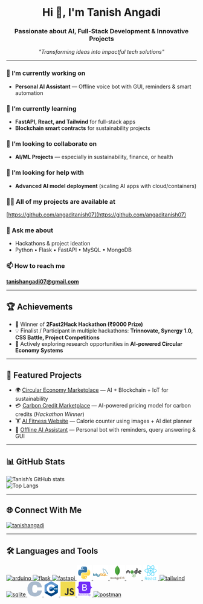 <h1 align="center">Hi 👋, I'm Tanish Angadi</h1>
<h3 align="center">Passionate about AI, Full-Stack Development & Innovative Projects</h3>
<p align="center"><i>"Transforming ideas into impactful tech solutions"</i></p>

---

### 🔭 I’m currently working on
- **Personal AI Assistant** — Offline voice bot with GUI, reminders & smart automation

### 🌱 I’m currently learning
- **FastAPI, React, and Tailwind** for full-stack apps  
- **Blockchain smart contracts** for sustainability projects  

### 👯 I’m looking to collaborate on
- **AI/ML Projects** — especially in sustainability, finance, or health  

### 🤝 I’m looking for help with
- **Advanced AI model deployment** (scaling AI apps with cloud/containers)  

### 👨‍💻 All of my projects are available at
[https://github.com/angaditanish07](https://github.com/angaditanish07)

### 💬 Ask me about
- Hackathons & project ideation  
- Python • Flask • FastAPI • MySQL • MongoDB  

### 📫 How to reach me
**tanishangadi07@gmail.com**

---

## 🏆 Achievements
- 🥇 Winner of **2Fast2Hack Hackathon (₹9000 Prize)**  
- 💡 Finalist / Participant in multiple hackathons: **Trinnovate, Synergy 1.0, CSS Battle, Project Competitions**  
- 🎯 Actively exploring research opportunities in **AI-powered Circular Economy Systems**  

---

## 🚀 Featured Projects
- 🌍 [Circular Economy Marketplace](#) — AI + Blockchain + IoT for sustainability  
- 💳 [Carbon Credit Marketplace](#) — AI-powered pricing model for carbon credits (*Hackathon Winner*)  
- 🏋️ [AI Fitness Website](#) — Calorie counter using images + AI diet planner  
- 🤖 [Offline AI Assistant](#) — Personal bot with reminders, query answering & GUI  

---

## 📊 GitHub Stats
![Tanish’s GitHub stats](https://github-readme-stats.vercel.app/api?username=angaditanish07&show_icons=true&theme=radical)  
![Top Langs](https://github-readme-stats.vercel.app/api/top-langs/?username=angaditanish07&layout=compact&theme=radical)  

---

## 🌐 Connect With Me
<p align="left">
<a href="https://linkedin.com/in/tanishangadi" target="blank"><img align="center" src="https://raw.githubusercontent.com/rahuldkjain/github-profile-readme-generator/master/src/images/icons/Social/linked-in-alt.svg" alt="tanishangadi" height="30" width="40" /></a>
</p>

---

## 🛠️ Languages and Tools
<p align="left"> 
<a href="https://www.arduino.cc/" target="_blank" rel="noreferrer"> <img src="https://cdn.worldvectorlogo.com/logos/arduino-1.svg" alt="arduino" width="40" height="40"/> </a> 
<a href="https://flask.palletsprojects.com/" target="_blank" rel="noreferrer"> <img src="https://www.vectorlogo.zone/logos/pocoo_flask/pocoo_flask-icon.svg" alt="flask" width="40" height="40"/> </a> 
<a href="https://fastapi.tiangolo.com/" target="_blank" rel="noreferrer"> <img src="https://cdn.worldvectorlogo.com/logos/fastapi-1.svg" alt="fastapi" width="40" height="40"/> </a> 
<a href="https://www.python.org" target="_blank" rel="noreferrer"> <img src="https://raw.githubusercontent.com/devicons/devicon/master/icons/python/python-original.svg" alt="python" width="40" height="40"/> </a> 
<a href="https://www.mysql.com/" target="_blank" rel="noreferrer"> <img src="https://raw.githubusercontent.com/devicons/devicon/master/icons/mysql/mysql-original-wordmark.svg" alt="mysql" width="40" height="40"/> </a> 
<a href="https://www.mongodb.com/" target="_blank" rel="noreferrer"> <img src="https://raw.githubusercontent.com/devicons/devicon/master/icons/mongodb/mongodb-original-wordmark.svg" alt="mongodb" width="40" height="40"/> </a> 
<a href="https://nodejs.org" target="_blank" rel="noreferrer"> <img src="https://raw.githubusercontent.com/devicons/devicon/master/icons/nodejs/nodejs-original-wordmark.svg" alt="nodejs" width="40" height="40"/> </a> 
<a href="https://react.dev/" target="_blank" rel="noreferrer"> <img src="https://raw.githubusercontent.com/devicons/devicon/master/icons/react/react-original-wordmark.svg" alt="react" width="40" height="40"/> </a> 
<a href="https://tailwindcss.com/" target="_blank" rel="noreferrer"> <img src="https://www.vectorlogo.zone/logos/tailwindcss/tailwindcss-icon.svg" alt="tailwind" width="40" height="40"/> </a> 
<a href="https://www.sqlite.org/" target="_blank" rel="noreferrer"> <img src="https://www.vectorlogo.zone/logos/sqlite/sqlite-icon.svg" alt="sqlite" width="40" height="40"/> </a> 
<a href="https://www.cprogramming.com/" target="_blank" rel="noreferrer"> <img src="https://raw.githubusercontent.com/devicons/devicon/master/icons/c/c-original.svg" alt="c" width="40" height="40"/> </a> 
<a href="https://www.w3schools.com/cpp/" target="_blank" rel="noreferrer"> <img src="https://raw.githubusercontent.com/devicons/devicon/master/icons/cplusplus/cplusplus-original.svg" alt="cplusplus" width="40" height="40"/> </a> 
<a href="https://developer.mozilla.org/en-US/docs/Web/JavaScript" target="_blank" rel="noreferrer"> <img src="https://raw.githubusercontent.com/devicons/devicon/master/icons/javascript/javascript-original.svg" alt="javascript" width="40" height="40"/> </a> 
<a href="https://getbootstrap.com" target="_blank" rel="noreferrer"> <img src="https://raw.githubusercontent.com/devicons/devicon/master/icons/bootstrap/bootstrap-plain-wordmark.svg" alt="bootstrap" width="40" height="40"/> </a> 
<a href="https://postman.com" target="_blank" rel="noreferrer"> <img src="https://www.vectorlogo.zone/logos/getpostman/getpostman-icon.svg" alt="postman" width="40" height="40"/> </a> 
</p>
